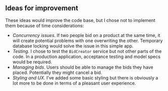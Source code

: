 

## Ideas for improvement

These ideas would improve the code base, but I chose not to implement them because of time considerations:
* _Concurrency issues._ If two people bid on a product at the same time, it will create potential problems with one overwriting the other. Temporary database locking would solve the issue in this simple app.
* _Testing_. I chose to test the `BidCreator` service but not other parts of the code. In a production application, acceptance testing and model specs would be required.
* _Managing bids_. Users should be able to manage the bids they have placed. Potentially they might cancel a bid.
* _Styling and UX_. I've added some basic styling but there is obviously a lot more to be done in terms of a pleasant user experience.
